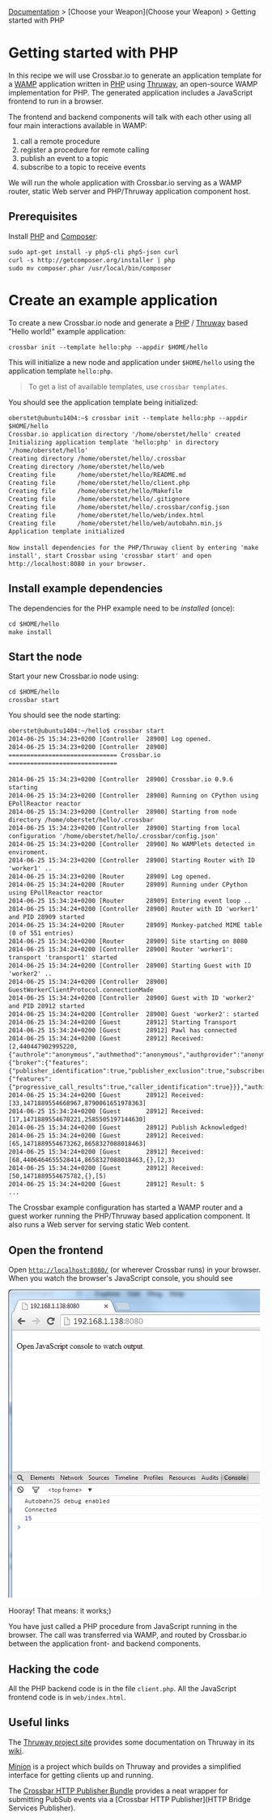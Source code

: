 [Documentation](.) > [Choose your Weapon](Choose your Weapon) > Getting started with PHP

# Getting started with PHP

In this recipe we will use Crossbar.io to generate an application template for a [WAMP](http://wamp.ws/) application written in [PHP](http://php.net/) using [Thruway](https://github.com/voryx/Thruway), an open-source WAMP implementation for PHP. The generated application includes a JavaScript frontend to run in a browser.

The frontend and backend components will talk with each other using all four main interactions available in WAMP:

1. call a remote procedure
2. register a procedure for remote calling
3. publish an event to a topic
4. subscribe to a topic to receive events

We will run the whole application with Crossbar.io serving as a WAMP router, static Web server and PHP/Thruway application component host.

## Prerequisites

Install [PHP](http://www.php.net/) and [Composer](https://getcomposer.org/):

    sudo apt-get install -y php5-cli php5-json curl
    curl -s http://getcomposer.org/installer | php
    sudo mv composer.phar /usr/local/bin/composer

# Create an example application

To create a new Crossbar.io node and generate a [PHP](http://www.php.net/) / [Thruway](https://github.com/voryx/Thruway) based "Hello world!" example application:

    crossbar init --template hello:php --appdir $HOME/hello

This will initialize a new node and application under `$HOME/hello` using the application template `hello:php`.

> To get a list of available templates, use `crossbar templates`.

You should see the application template being initialized:

```console
oberstet@ubuntu1404:~$ crossbar init --template hello:php --appdir $HOME/hello
Crossbar.io application directory '/home/oberstet/hello' created
Initializing application template 'hello:php' in directory '/home/oberstet/hello'
Creating directory /home/oberstet/hello/.crossbar
Creating directory /home/oberstet/hello/web
Creating file      /home/oberstet/hello/README.md
Creating file      /home/oberstet/hello/client.php
Creating file      /home/oberstet/hello/Makefile
Creating file      /home/oberstet/hello/.gitignore
Creating file      /home/oberstet/hello/.crossbar/config.json
Creating file      /home/oberstet/hello/web/index.html
Creating file      /home/oberstet/hello/web/autobahn.min.js
Application template initialized

Now install dependencies for the PHP/Thruway client by entering 'make install', start Crossbar using 'crossbar start' and open http://localhost:8080 in your browser.
```

## Install example dependencies

The dependencies for the PHP example need to be *installed* (once):

    cd $HOME/hello
    make install

## Start the node

Start your new Crossbar.io node using:

    cd $HOME/hello
    crossbar start

You should see the node starting:

```console
oberstet@ubuntu1404:~/hello$ crossbar start
2014-06-25 15:34:23+0200 [Controller  28900] Log opened.
2014-06-25 15:34:23+0200 [Controller  28900] ============================== Crossbar.io ==============================

2014-06-25 15:34:23+0200 [Controller  28900] Crossbar.io 0.9.6 starting
2014-06-25 15:34:23+0200 [Controller  28900] Running on CPython using EPollReactor reactor
2014-06-25 15:34:23+0200 [Controller  28900] Starting from node directory /home/oberstet/hello/.crossbar
2014-06-25 15:34:23+0200 [Controller  28900] Starting from local configuration '/home/oberstet/hello/.crossbar/config.json'
2014-06-25 15:34:23+0200 [Controller  28900] No WAMPlets detected in enviroment.
2014-06-25 15:34:23+0200 [Controller  28900] Starting Router with ID 'worker1' ..
2014-06-25 15:34:23+0200 [Router      28909] Log opened.
2014-06-25 15:34:24+0200 [Router      28909] Running under CPython using EPollReactor reactor
2014-06-25 15:34:24+0200 [Router      28909] Entering event loop ..
2014-06-25 15:34:24+0200 [Controller  28900] Router with ID 'worker1' and PID 28909 started
2014-06-25 15:34:24+0200 [Router      28909] Monkey-patched MIME table (0 of 551 entries)
2014-06-25 15:34:24+0200 [Router      28909] Site starting on 8080
2014-06-25 15:34:24+0200 [Controller  28900] Router 'worker1': transport 'transport1' started
2014-06-25 15:34:24+0200 [Controller  28900] Starting Guest with ID 'worker2' ..
2014-06-25 15:34:24+0200 [Controller  28900] GuestWorkerClientProtocol.connectionMade
2014-06-25 15:34:24+0200 [Controller  28900] Guest with ID 'worker2' and PID 28912 started
2014-06-25 15:34:24+0200 [Controller  28900] Guest 'worker2': started
2014-06-25 15:34:24+0200 [Guest       28912] Starting Transport
2014-06-25 15:34:24+0200 [Guest       28912] Pawl has connected
2014-06-25 15:34:24+0200 [Guest       28912] Received: [2,440447902995220,{"authrole":"anonymous","authmethod":"anonymous","authprovider":"anonymous","roles":{"broker":{"features":{"publisher_identification":true,"publisher_exclusion":true,"subscriber_blackwhite_listing":true}},"dealer":{"features":{"progressive_call_results":true,"caller_identification":true}}},"authid":"anonymous"}]
2014-06-25 15:34:24+0200 [Guest       28912] Received: [33,1471889554668967,8790061651978363]
2014-06-25 15:34:24+0200 [Guest       28912] Received: [17,1471889554670221,2585505197144630]
2014-06-25 15:34:24+0200 [Guest       28912] Publish Acknowledged!
2014-06-25 15:34:24+0200 [Guest       28912] Received: [65,1471889554673262,8658327088018463]
2014-06-25 15:34:24+0200 [Guest       28912] Received: [68,4406464655528414,8658327088018463,{},[2,3)
2014-06-25 15:34:24+0200 [Guest       28912] Received: [50,1471889554675782,{},[5)
2014-06-25 15:34:24+0200 [Guest       28912] Result: 5
...
```

The Crossbar example configuration has started a WAMP router and a guest worker running the PHP/Thruway based application component. It also runs a Web server for serving static Web content.


## Open the frontend

Open [`http://localhost:8080/`](http://localhost:8080/) (or wherever Crossbar runs) in your browser. When you watch the browser's JavaScript console, you should see

![Hello from PHP](/static/img/docs/shots/hello_php.png)

Hooray! That means: it works;)

You have just called a PHP procedure from JavaScript running in the browser. The call was transferred via WAMP, and routed by Crossbar.io between the application front- and backend components.

## Hacking the code

All the PHP backend code is in the file `client.php`. All the JavaScript frontend code is in `web/index.html`.

## Useful links

The [Thruway project site](https://github.com/voryx/Thruway) provides some documentation on Thruway in its [wiki](https://github.com/voryx/Thruway/wiki).

[Minion](https://github.com/Vinelab/minion) is a project which builds on Thruway and provides a simplified interface for getting clients up and running.

The [Crossbar HTTP Publisher Bundle](https://github.com/facile-it/crossbar-http-publisher-bundle) provides a neat wrapper for submitting PubSub events via a [Crossbar HTTP Publisher](HTTP Bridge Services Publisher).